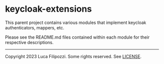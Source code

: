 # keycloak-extensions

This parent project contains various modules that implement keycloak
authenticators, mappers, etc.

Please see the README.md files contained within each module for their
respective descriptions.

---
Copyright 2023 Luca Filipozzi. Some rights reserved. See [LICENSE][license].

[license]: https://github.com/LucaFilipozzi/keycloak-extensions/blob/main/LICENSE.md
